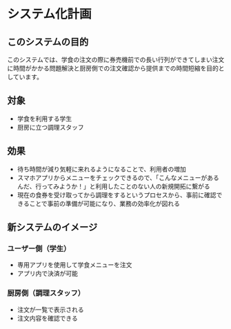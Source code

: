 # システム化計画

## このシステムの目的

このシステムでは、学食の注文の際に券売機前での長い行列ができてしまい注文に時間がかかる問題解決と厨房側での注文確認から提供までの時間短縮を目的としています。

## 対象

- 学食を利用する学生
- 厨房に立つ調理スタッフ

## 効果

- 待ち時間が減り気軽に来れるようになることで、利用者の増加
- スマホアプリからメニューをチェックできるので、「こんなメニューがあるんだ、行ってみようか！」と利用したことのない人の新規開拓に繋がる
- 現在の食券を受け取ってから調理をするというプロセスから、事前に確認できることで事前の準備が可能になり、業務の効率化が図れる

## 新システムのイメージ

### ユーザー側（学生）

- 専用アプリを使用して学食メニューを注文
- アプリ内で決済が可能

### 厨房側（調理スタッフ）

- 注文が一覧で表示される
- 注文内容を確認できる
